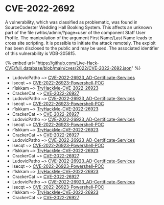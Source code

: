 # CVE-2022-2692

A vulnerability, which was classified as problematic, was found in SourceCodester Wedding Hall Booking System. This affects an unknown part of the file /whbs/admin/?page=user of the component Staff User Profile. The manipulation of the argument First Name/Last Name leads to cross site scripting. It is possible to initiate the attack remotely. The exploit has been disclosed to the public and may be used. The associated identifier of this vulnerability is VDB-205815.

{% embed url="https://github.com/Live-Hack-CVE/full_database/blob/main/cves/2022/CVE-2022-2692.json" %}


* LudovicPatho ~> [CVE-2022-26923_AD-Certificate-Services](https://www.alice-snow.ru/2022/database/cve-2022-2692/cve-2022-26923_ad-certificate-services-ludovicpatho)
* lsecqt ~> [CVE-2022-26923-Powershell-POC](https://www.alice-snow.ru/2022/database/cve-2022-2692/cve-2022-26923-powershell-poc-lsecqt)
* r1skkam ~> [TryHackMe-CVE-2022-26923](https://www.alice-snow.ru/2022/database/cve-2022-2692/tryhackme-cve-2022-26923-r1skkam)
* CrackerCat ~> [CVE-2022-26927](https://www.alice-snow.ru/2022/database/cve-2022-2692/cve-2022-26927-crackercat)
* LudovicPatho ~> [CVE-2022-26923_AD-Certificate-Services](https://www.alice-snow.ru/2022/database/cve-2022-2692/cve-2022-26923_ad-certificate-services-ludovicpatho)
* lsecqt ~> [CVE-2022-26923-Powershell-POC](https://www.alice-snow.ru/2022/database/cve-2022-2692/cve-2022-26923-powershell-poc-lsecqt)
* r1skkam ~> [TryHackMe-CVE-2022-26923](https://www.alice-snow.ru/2022/database/cve-2022-2692/tryhackme-cve-2022-26923-r1skkam)
* CrackerCat ~> [CVE-2022-26927](https://www.alice-snow.ru/2022/database/cve-2022-2692/cve-2022-26927-crackercat)
* LudovicPatho ~> [CVE-2022-26923_AD-Certificate-Services](https://www.alice-snow.ru/2022/database/cve-2022-2692/cve-2022-26923_ad-certificate-services-ludovicpatho)
* lsecqt ~> [CVE-2022-26923-Powershell-POC](https://www.alice-snow.ru/2022/database/cve-2022-2692/cve-2022-26923-powershell-poc-lsecqt)
* r1skkam ~> [TryHackMe-CVE-2022-26923](https://www.alice-snow.ru/2022/database/cve-2022-2692/tryhackme-cve-2022-26923-r1skkam)
* CrackerCat ~> [CVE-2022-26927](https://www.alice-snow.ru/2022/database/cve-2022-2692/cve-2022-26927-crackercat)
* LudovicPatho ~> [CVE-2022-26923_AD-Certificate-Services](https://www.alice-snow.ru/2022/database/cve-2022-2692/cve-2022-26923_ad-certificate-services-ludovicpatho)
* lsecqt ~> [CVE-2022-26923-Powershell-POC](https://www.alice-snow.ru/2022/database/cve-2022-2692/cve-2022-26923-powershell-poc-lsecqt)
* r1skkam ~> [TryHackMe-CVE-2022-26923](https://www.alice-snow.ru/2022/database/cve-2022-2692/tryhackme-cve-2022-26923-r1skkam)
* CrackerCat ~> [CVE-2022-26927](https://www.alice-snow.ru/2022/database/cve-2022-2692/cve-2022-26927-crackercat)
* LudovicPatho ~> [CVE-2022-26923_AD-Certificate-Services](https://www.alice-snow.ru/2022/database/cve-2022-2692/cve-2022-26923_ad-certificate-services-ludovicpatho)
* lsecqt ~> [CVE-2022-26923-Powershell-POC](https://www.alice-snow.ru/2022/database/cve-2022-2692/cve-2022-26923-powershell-poc-lsecqt)
* r1skkam ~> [TryHackMe-CVE-2022-26923](https://www.alice-snow.ru/2022/database/cve-2022-2692/tryhackme-cve-2022-26923-r1skkam)
* CrackerCat ~> [CVE-2022-26927](https://www.alice-snow.ru/2022/database/cve-2022-2692/cve-2022-26927-crackercat)
* LudovicPatho ~> [CVE-2022-26923_AD-Certificate-Services](https://www.alice-snow.ru/2022/database/cve-2022-2692/cve-2022-26923_ad-certificate-services-ludovicpatho)
* lsecqt ~> [CVE-2022-26923-Powershell-POC](https://www.alice-snow.ru/2022/database/cve-2022-2692/cve-2022-26923-powershell-poc-lsecqt)
* r1skkam ~> [TryHackMe-CVE-2022-26923](https://www.alice-snow.ru/2022/database/cve-2022-2692/tryhackme-cve-2022-26923-r1skkam)
* CrackerCat ~> [CVE-2022-26927](https://www.alice-snow.ru/2022/database/cve-2022-2692/cve-2022-26927-crackercat)